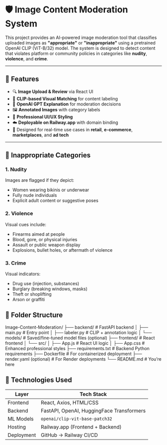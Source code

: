 # 🛡️ Image Content Moderation System

This project provides an AI-powered image moderation tool that classifies uploaded images as **"appropriate"** or **"inappropriate"** using a pretrained OpenAI CLIP (ViT-B/32) model. The system is designed to detect content that violates platform or community policies in categories like **nudity**, **violence**, and **crime**.

---

## 🚀 Features

- 🔍 **Image Upload & Review** via React UI  
- 🎯 **CLIP-based Visual Matching** for content labeling  
- 🧠 **OpenAI GPT Explanation** for moderation decisions  
- 🖼️ **Annotated Images** with category labels  
- 💬 **Professional UI/UX Styling**  
- ☁️ **Deployable on Railway.app** with domain binding  
- 🧪 Designed for real-time use cases in **retail**, **e-commerce**, **marketplaces**, and **ad tech**  


---

## 🔐 Inappropriate Categories

### 1. **Nudity**
Images are flagged if they depict:
- Women wearing bikinis or underwear
- Fully nude individuals
- Explicit adult content or suggestive poses

### 2. **Violence**
Visual cues include:
- Firearms aimed at people
- Blood, gore, or physical injuries
- Assault or public weapon display
- Explosions, bullet holes, or aftermath of violence

### 3. **Crime**
Visual indicators:
- Drug use (injection, substances)
- Burglary (breaking windows, masks)
- Theft or shoplifting
- Arson or graffiti

## 📁 Folder Structure

Image-Content-Moderation/
├── backend/ # FastAPI backend
│ ├── main.py # Entry point
│ ├── labeler.py # CLIP + annotation logic
│ └── models/ # Saved/fine-tuned model files (optional)
├── frontend/ # React frontend
│ └── src/
│ ├── App.js # React UI logic
│ ├── App.css # Enhanced professional styles
├── requirements.txt # Backend Python requirements
├── Dockerfile # For containerized deployment
├── render.yaml (optional) # For Render deployments
└── README.md # You’re here

## 🧠 Technologies Used

| Layer      | Tech Stack                               |
|------------|-------------------------------------------|
| Frontend   | React, Axios, HTML/CSS                   |
| Backend    | FastAPI, OpenAI, HuggingFace Transformers |
| ML Models  | `openai/clip-vit-base-patch32`           |
| Hosting    | Railway.app (Frontend + Backend)         |
| Deployment | GitHub → Railway CI/CD    
